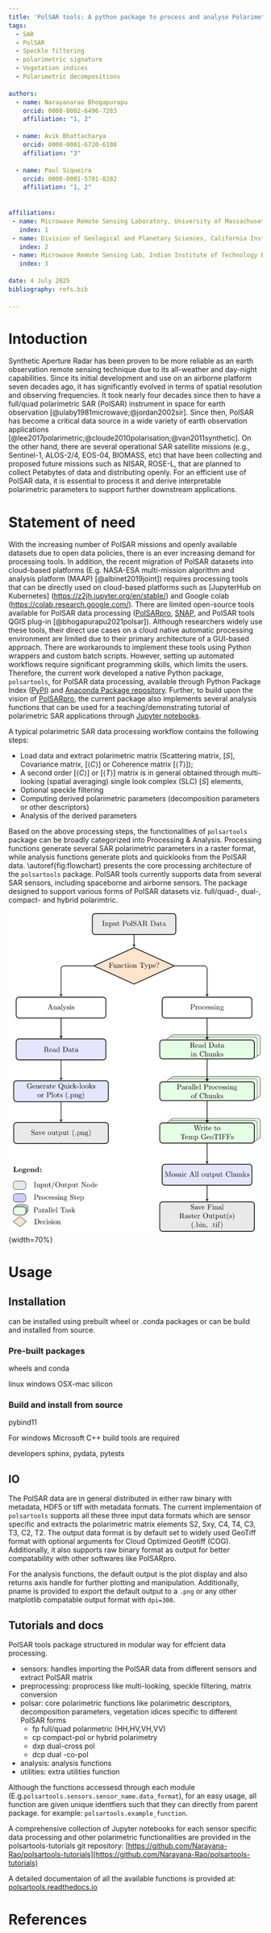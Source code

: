 ```yaml
---
title: 'PolSAR tools: A python package to process and analyse Polarimetric Synthetic Aperture Radar (PolSAR) data'
tags:
  - SAR
  - PolSAR
  - Speckle filtering
  - polarimetric signature
  - Vegetation indices
  - Polarimetric decompositions

authors:
  - name: Narayanarao Bhogapurapu
    orcid: 0000-0002-6496-7283
    affiliation: "1, 2" 

  - name: Avik Bhattacharya
    orcid: 0000-0001-6720-6108
    affiliation: "3" 

  - name: Paul Siqueira
    orcid: 0000-0001-5781-8282
    affiliation: "1, 2"


affiliations:
 - name: Microwave Remote Sensing Laboratory, University of Massachusetts Amherst, USA
   index: 1
 - name: Division of Geological and Planetary Sciences, California Institute of Technology, USA
   index: 2
 - name: Microwave Remote Sensing Lab, Indian Institute of Technology Bombay, India
   index: 3

date: 4 July 2025
bibliography: refs.bib

---
```


# Intoduction
Synthetic Aperture Radar has been proven to be more reliable as an earth observation remote sensing technique due to its all-weather and day-night capabilities. Since its initial development and use on an airborne platform seven decades ago, it has significantly evolved in terms of spatial resolution and observing frequencies. It took nearly four decades since then to have a full/quad polarimetric SAR (PolSAR) instrument in space for earth observation [@ulaby1981microwave;@jordan2002sir]. Since then, PolSAR has become a critical data source in a wide variety of earth observation applications [@lee2017polarimetric;@cloude2010polarisation;@van2011synthetic]. On the other hand, there are several operational SAR satellite missions (e.g., Sentinel-1, ALOS-2/4, EOS-04, BIOMASS, etc) that have been collecting and proposed future missions such as NISAR, ROSE-L, that are planned to collect Petabytes of data and distributing openly. For an efficient use of PolSAR data, it is essential to process it and derive interpretable polarimetric parameters to support further downstream applications. 


# Statement of need

With the increasing number of PolSAR missions and openly available datasets due to open data policies, there is an ever increasing demand for processing tools. In addition, the recent migration of PolSAR datasets into cloud-based platforms (E.g. NASA-ESA multi-mission algorithm and analysis platform (MAAP) [@albinet2019joint]) requires processing tools that can be directly used on cloud-based platforms such as [JupyterHub on Kubernetes] (https://z2jh.jupyter.org/en/stable/) and Google colab (https://colab.research.google.com/). There are limited open-source tools available for PolSAR data processing ([PolSARpro](https://earth.esa.int/web/polsarpro/home), [SNAP](https://step.esa.int/main/toolboxes/snap/), and PolSAR tools QGIS plug-in [@bhogapurapu2021polsar]). Although researchers widely use these tools, their direct use cases on a cloud native automatic processing environment are limited due to their primary architecture of a GUI-based approach. There are workarounds to implement these tools using Python wrappers and custom batch scripts. However, setting up automated workflows require significant programming skills, which limits the users. Therefore, the current work developed a native Python package, `polsartools`, for PolSAR data processing, available through Python Package Index ([PyPI](https://pypi.org/)) and [Anaconda Package repository](https://anaconda.org/anaconda/repo). Further, to build upon the vision of [PolSARpro](https://earth.esa.int/web/polsarpro/home), the current package also implements several analysis functions that can be used for a teaching/demonstrating tutorial of polarimetric SAR applications through [Jupyter notebooks](https://github.com/Narayana-Rao/polsartools-tutorials).

A typical polarimetric SAR data processing workflow contains the following steps: 
- Load data and extract polarimetric matrix (Scattering matrix, [$S$], Covariance matrix, [$\langle C \rangle$] or Coherence matrix [$\langle T \rangle$]); 
- A second order [$\langle C \rangle$] or [$\langle T \rangle$] matrix is in general obtained through multi-looking (spatial averaging) single look complex (SLC) [$S$] elements, 
- Optional speckle filtering
- Computing derived polarimetric  parameters (decomposition parameters or other descriptors)
- Analysis of the derived parameters

Based on the above processing steps, the functionalities of `polsartools` package can be broadly categorized into Processing & Analysis. Processing functions generate several SAR polarimetric parameters in a raster format, while analysis functions generate plots and quicklooks from the PolSAR data. \autoref{fig:flowchart} presents the core processing architecture of the `polsartools` package. PolSAR tools currently supports data from several SAR sensors, including spaceborne and airborne sensors. The package designed to support various forms of PolSAR datasets viz. full/quad-, dual-, compact- and hybrid polarimtric.

![Schematic of core processing flow of polsartools package \label{fig:flowchart}](figures/flowchart.png){width=70%}

# Usage

## Installation
can be installed using prebuilt wheel or .conda packages or can be build and installed from source.

### Pre-built packages
wheels and conda 

linux
windows
OSX-mac silicon


### Build and install from source 
pybind11

For windows Microsoft C++ build tools are required

developers
sphinx, pydata, pytests

## IO

The PolSAR data are in general distributed in either raw binary with metadata, HDF5 or tiff with metadata formats. The current implementaion of `polsartools` supports all these three input data formats which are sensor specific and extracts the polarimetric matrix elements S2, Sxy, C4, T4, C3, T3, C2, T2. The output data  format is by default set to widely used GeoTiff format with optional arguments for Cloud Optimized Geotiff (COG). Additionally, it also supports raw binary format as output for better compatability with other softwares like PolSARpro.

For the analysis functions, the default output is the plot display and also returns axis handle for further plotting and manipulation. Additionally, pname is provided to export the default output to a `.png` or any other matplotlib compatable output format with `dpi=300`. 



## Tutorials and docs

PolSAR tools package structured in modular way for effcient data processing. 

- sensors: handles importing the PolSAR data from different sensors and extract PolSAR matrix
- preprocessing: proprocess like multi-looking, speckle filtering, matrix conversion
- polsar: core polarimetric functions like polarimetric descriptors, decomposition parameters, vegetation idices specific to different PolSAR forms
  - fp full/quad polarimetric (HH,HV,VH,VV)
  - cp compact-pol or hybrid polarimetry
  - dxp dual-cross pol
  - dcp dual -co-pol
- analysis: analysis functions
- utilities: extra utilities function 

Although the functions accessesd through each module (E.g.`polsartools.sensors.sensor_name.data_format`), for an easy usage, all function are given unique identfiers such that they can directly from parent package. for example: `polsartools.example_function`.

A comprehensive collection of Jupyter notebooks for each sensor specific data processing and other polarimetric functionalities are provided in the polsartools-tutorials git repository: [https://github.com/Narayana-Rao/polsartools-tutorials](https://github.com/Narayana-Rao/polsartools-tutorials)

A detailed documentaion of all the available functions is provided at: [polsartools.readthedocs.io](https://polsartools.readthedocs.io/en/latest/)

<!-- 
# Acknowledgements
The author would like to  -->

# References

